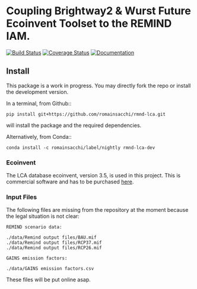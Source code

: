 # Coupling Brightway2 & Wurst Future Ecoinvent Toolset to the REMIND IAM.

[![Build Status](https://travis-ci.org/romainsacchi/rmnd-lca.svg?branch=master)](https://travis-ci.org/romainsacchi/rmnd-lca) [![Coverage Status](https://coveralls.io/repos/github/romainsacchi/rmnd-lca/badge.svg?branch=master)](https://coveralls.io/github/romainsacchi/rmnd-lca?branch=master) [![Documentation](https://readthedocs.org/projects/rmnd-lca/badge/?version=latest)](https://rmnd-lca.readthedocs.io/en/latest/)


## Install

This package is a work in progress. You may directly fork the repo or install the development version.

In a terminal, from Github::

    pip install git+https://github.com/romainsacchi/rmnd-lca.git

will install the package and the required dependencies.

Alternatively, from Conda::

    conda install -c romainsacchi/label/nightly rmnd-lca-dev


### Ecoinvent

The LCA database ecoinvent, version 3.5, is used in this project. This is commercial software and has to be purchased [here](https://www.ecoinvent.org/).

### Input Files

The following files are missing from the repository at the moment because the legal situation is not clear:
```
REMIND scenario data:

./data/Remind output files/BAU.mif
./data/Remind output files/RCP37.mif
./data/Remind output files/RCP26.mif

GAINS emission factors:

./data/GAINS emission factors.csv
```

These files will be put online asap. 

